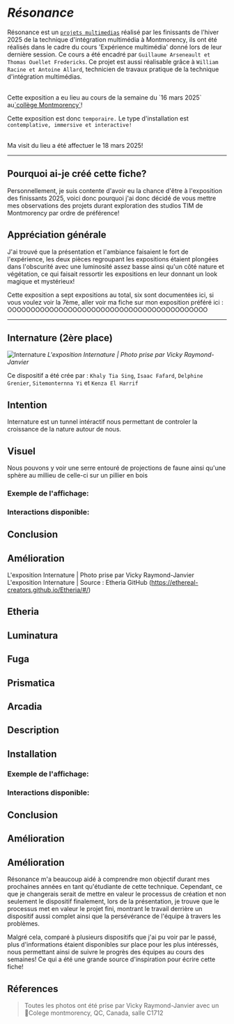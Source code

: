 # *Résonance*


Résonance est un <ins>`projets multimedias`</ins> réalisé par les finissants de l'hiver 2025 de la technique d'intégration multimédia à Montmorency, ils ont été réalisés dans le cadre du cours 'Expérience multimédia' donné lors de leur dernière session. Ce cours a été encadré par `Guillaume Arseneault et Thomas Ouellet Fredericks`. Ce projet est aussi réalisable grâce à `William Racine et Antoine Allard`, technicien de travaux pratique de la technique d'intégration multimédias.

<br>
Cette exposition a eu lieu au cours de la semaine du `16 mars 2025` au<ins>`collège Montmorency`</ins>! <br>

Cette exposition est donc `temporaire.` Le type d'installation est `contemplative, immersive et interactive!` <br><br>

Ma visit du lieu a été affectuer le 18 mars 2025!
<br>
***
 
## Pourquoi ai-je créé cette fiche?
Personnellement, je suis contente d'avoir eu la chance d'être à l'exposition des finissants 2025, voici donc pourquoi j'ai donc décidé de vous mettre mes observations des projets durant exploration des studios TIM de Montmorency par ordre de préférence!

## Appréciation générale
J'ai trouvé que la présentation et l'ambiance faisaient le fort de l'expérience, les deux pièces regroupant les expositions étaient plongées dans l'obscurité avec une luminosité assez basse ainsi qu'un côté nature et végétation, ce qui faisait ressortir les expositions en leur donnant un look magique et mystérieux!
 
Cette exposition a sept expositions au total, six sont documentées ici, si vous voulez voir la 7ème, aller voir ma fiche sur mon exposition préféré ici : OOOOOOOOOOOOOOOOOOOOOOOOOOOOOOOOOOOOOOOOOOO
***

## Internature (2ère place)
![Internature](medias/Internature.jpg)
<i>L'exposition Internature | Photo prise par Vicky Raymond-Janvier</i>

Ce dispositif a été crée par : `Khaly Tia Sing`, `Isaac Fafard`, `Delphine Grenier`, `Sitemonternna Yi` et `Kenza El Harrif`

## Intention
Internature est un tunnel intéractif nous permettant de controler la croissance de la nature autour de nous.

## Visuel
Nous pouvons y voir une serre entouré de projections de faune ainsi qu'une sphère au millieu de celle-ci sur un pillier en bois

### Exemple de l'affichage:
 
### Interactions disponible:
 
## Conclusion

## Amélioration






L'exposition Internature | Photo prise par Vicky Raymond-Janvier
L'exposition Internature | Source : Etheria GitHub (https://ethereal-creators.github.io/Etheria/#/)
## Etheria

## Luminatura

## Fuga

## Prismatica

## Arcadia




## Description
 
## Installation

### Exemple de l'affichage:
 
### Interactions disponible:
 
## Conclusion

## Amélioration




 

 
## Amélioration
 Résonance m'a beaucoup aidé à comprendre mon objectif durant mes prochaines années en tant qu'étudiante de cette technique. Cependant, ce que je changerais serait de mettre en valeur le processus de création et non seulement le dispositif finalement, lors de la présentation, je trouve que le processus met en valeur le projet fini, montrant le travail derrière un dispositif aussi complet ainsi que la persévérance de l'équipe à travers les problèmes.
 
Malgré cela, comparé à plusieurs dispositifs que j'ai pu voir par le passé, plus d'informations étaient disponibles sur place pour les plus intéressés, nous permettant ainsi de suivre le progrès des équipes au cours des semaines! Ce qui a été une grande source d'inspiration pour écrire cette fiche!
 
## Réferences
> Toutes les photos ont été prise par Vicky Raymond-Janvier avec un  <BR>
> 📍Colege montmorency, QC, Canada, salle C1712

